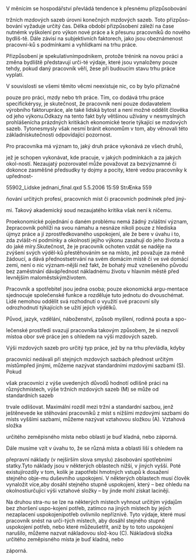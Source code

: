 
V měnícím se hospodářství převládá tendence k přesnému přizpůsobování

tržních mzdových sazeb úrovni konečných mzdových sazeb. Toto přizpůso-bování vyžaduje určitý čas. Délka období přizpůsobení záleží na čase nutnémk vyškolení pro výkon nové práce a k přesunu pracovníků do nového bydliš-tě. Dále závisí na subjektivních faktorech, jako jsou obeznámenost pracovní-ků s podmínkami a vyhlídkami na trhu práce.

Přizpůsobení je spekulativnímpodnikem, protože trénink na novou práci a změna bydliště představují urči-té výdaje, které jsou vynaloženy pouze tehdy, pokud daný pracovník věří, žese při budoucím stavu trhu práce vyplatí.

V souvislosti se všemi těmito věcmi neexistuje nic, co by bylo příznačné

pouze pro práci, mzdy nebo trh práce. Tím, co dodává trhu práce specifickérysy, je skutečnost, že pracovník není pouze dodavatelem výrobního faktorupráce, ale také lidská bytost a není možné oddělit člověka od jeho výkonu.Odkazy na tento fakt byly většinou užívány v nesmyslných prohlášenícha prázdných kritikách ekonomické teorie týkající se mzdových sazeb. Tytonesmysly však nesmí bránit ekonomům v tom, aby věnovali této základnískutečnosti odpovídající pozornost.

Pro pracovníka má význam to, jaký druh práce vykonává ze všech druhů,

jež je schopen vykonávat, kde pracuje, v jakých podmínkách a za jakých okol-ností. Nezaujatý pozorovatel může považovat za bezvýznamné či dokonce zasměšné předsudky ty dojmy a pocity, které vedou pracovníky k upřednost-

55902_Lidske jednani_final.qxd 5.5.2006 15:59 StrÆnka 559

ňování určitých profesí, pracovních míst či pracovních podmínek před jiný-

mi. Takový akademický soud nezaujatého kritika však není k ničemu.

Proekonomické pojednání o daném problému nemá žádný zvláštní význam, žepracovník pohlíží na svou námahu a nesnáze nikoli pouze z hlediska újmyz práce a jí zprostředkovaného uspokojení, ale že bere v úvahu i to, zda zvlášt-ní podmínky a okolnosti jejího výkonu zasahují do jeho života a do jaké míry.Skutečnost, že je pracovník ochoten vzdát se naděje na zvýšení svých výděl-ků přestěhováním se na místo, jež považuje za méně žádoucí, a dává přednostsetrvání na svém domácím místě či ve své domácí zemi, není o nic význam-nější než fakt, že bohatý muž vznešeného původu bez zaměstnání dávápřednost nákladnému životu v hlavním městě před levnějším maloměstskýmživotem.

Pracovník a spotřebitel jsou jedna osoba; pouze ekonomická argu-mentace sjednocuje společenské funkce a rozděluje tuto jednotu do dvouschémat. Lidé nemohou oddělit svá rozhodnutí o využití své pracovní síly odrozhodnutí týkajících se užití jejich výdělků.

Původ, jazyk, vzdělání, náboženství, způsob myšlení, rodinná pouta a spo-

lečenské prostředí svazují pracovníka takovým způsobem, že si nezvolí místoa obor své práce jen s ohledem na výši mzdových sazeb.

Výši mzdových sazeb pro určitý typ práce, jež by na trhu převládla, kdyby

pracovníci nedávali při stejných mzdových sazbách přednost určitým místůmpřed jinými, můžeme nazývat standardními mzdovými sazbami (S). Pokud

však pracovníci z výše uvedených důvodů hodnotí odlišně práci na různýchmístech, výše tržních mzdových sazeb (M) se může od standardních sazeb

trvale odlišovat. Maximální rozdíl mezi tržní a standardní sazbou, jenž ještěnevede ke stěhování pracovníků z míst s nižšími mzdovými sazbami do místs vyššími sazbami, můžeme nazývat vztahovou složkou (A). Vztahová složka

určitého zeměpisného místa nebo oblasti je buď kladná, nebo záporná.

Dále musíme vzít v úvahu to, že se různá místa a oblasti liší s ohledem na

přepravní náklady (v nejširším slova smyslu) zásobování spotřebními statky.Tyto náklady jsou v některých oblastech nižší, v jiných vyšší. Poté existujírozdíly v tom, kolik je zapotřebí hmotných vstupů k dosažení stejného obje-mu duševního uspokojení. V některých oblastech musí člověk vynaložit více,aby dosáhl stejného stupně uspokojení, který – bez ohledu na okolnostiurčující výši vztahové složky – by jinde mohl získat laciněji.

Na druhou stra-nu se lze na některých místech vyhnout určitým výdajům bez zhoršení uspo-kojení potřeb, zatímco na jiných místech by jejich nezaplacení uspokojenípotřeb ovlivnilo nepříznivě. Tyto výdaje, které musí pracovník snést na urči-tých místech, aby dosáhl stejného stupně uspokojení potřeb, nebo které můžeušetřit, aniž by to toto uspokojení narušilo, můžeme nazvat nákladovou slož-kou (C). Nákladová složka určitého zeměpisného místa je buď kladná, nebo

záporná.
